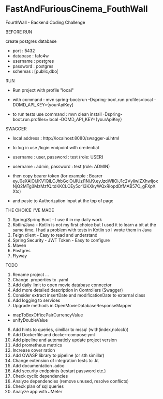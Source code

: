 # FastAndFuriousCinema_FouthWall

FourthWall - Backend Coding Challenge

BEFORE RUN

create postgres database

* port : 5432
* database : fafc4w
* username : postgres
* password : postgres
* schemas : [public,dbo]

RUN

* Run project with profile "local"

* with command : mvn spring-boot:run -Dspring-boot.run.profiles=local -DOMD_API_KEY={yourApiKey}
* to run tests use command : mvn clean install -Dspring-boot.run.profiles=local -DOMD_API_KEY={yourApiKey}

SWAGGER

* local address : http://localhost:8080/swagger-ui.html

* to log in use /login endpoint with credential
* username : user, password : test (role: USER)
* username : admin, password : test (role: ADMIN)
* then copy bearer token (for example : Bearer
  eyJ0eXAiOiJKV1QiLCJhbGciOiJIUzI1NiJ9.eyJzdWIiOiJ1c2VyIiwiZXhwIjoxNjQ2MTg0MzMzfQ.tdKKCLOEy5or13KXkyWQxRIopdDfMAB57O_gFXpXXtc)
* and paste to Authorization input at the top of page

THE CHOICE I'VE MADE

1) Spring/Spring Boot - I use it in my daily work
2) Kotlin/Java - Kotlin is not my first choice but I used it to learn a bit at the same time. I had a problem with tests
   in Kotlin so I wrote them in Java
3) Feign client - Easy to read and understand
4) Spring Security - JWT Token - Easy to configure
5) Maven
6) Postgres
7) Flyway

TODO

1) Rename project ...
2) Change .properties to .yaml
3) Add daily limit to open movie database connector
4) Add more detailed description in Controllers (Swagger)
5) Consider extract insertDate and modificationDate to external class
6) Add logging to services
7) Upgrade methods in OpenMovieDatabaseResponseMapper

* mapToBoxOfficePairCurrencyValue
* unifyDoubleValue

8) Add hints to queries, simillar to mssql (with(index,nolock))
9) Add Dockerfile and docker-compose.yml
10) Add pipeline and automaticly update project version
11) Add prometheus metrics
12) Increase cover ration
13) Add OWASP library to pipeline (or sth simillar)
14) Change extension of integration tests to .kt
15) Add documentation .adoc
16) Add security endpoints (restart password etc.)
17) Check cyclic dependencies
18) Analyze dependencies (remove unused, resolve conflicts)
19) Check plan of sql queries
20) Analyze app with JMeter